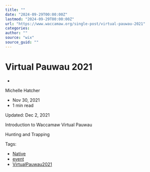 ```yaml
---
title: ""
date: "2024-09-29T00:00:00Z"
lastmod: "2024-09-29T00:00:00Z"
url: "https://www.waccamaw.org/single-post/virtual-pauwau-2021"
categories:
author: ""
source: "wix"
source_guid: ""
---
```


# Virtual Pauwau 2021

-

Michelle Hatcher
- Nov 30, 2021
- 1 min read

Updated: Dec 2, 2021

Introduction to Waccamaw Virtual Pauwau

Hunting and Trapping

Tags:

- [Native](https://www.waccamaw.org/updates/tags/native)
- [event](https://www.waccamaw.org/updates/tags/event)
- [VirtualPauwau2021](https://www.waccamaw.org/updates/tags/virtualpauwau2021)

